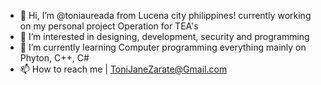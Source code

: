 - 👋 Hi, I’m @toniaureada from Lucena city philippines! currently working on my personal project Operation for TEA's
- 👀 I’m interested in designing, development, security and programming 
- 🌱 I’m currently learning Computer programming everything mainly on Phyton, C++, C#
- 📫 How to reach me | ToniJaneZarate@Gmail.com

<!---
toniaureada/toniaureada is a ✨ special ✨ repository because its `README.md` (this file) appears on your GitHub profile.
You can click the Preview link to take a look at your changes.
--->

